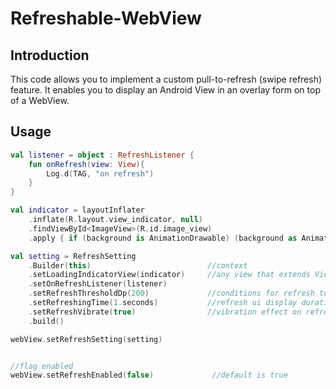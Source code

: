# Refreshable-WebView

## Introduction
This code allows you to implement a custom pull-to-refresh (swipe refresh) feature. It enables you to display an Android View in an overlay form on top of a WebView.

## Usage
```kotlin
val listener = object : RefreshListener {
    fun onRefresh(view: View){
        Log.d(TAG, "on refresh")
    }
}

val indicator = layoutInflater
    .inflate(R.layout.view_indicator, null)
    .findViewById<ImageView>(R.id.image_view)
    .apply { if (background is AnimationDrawable) (background as AnimationDrawable).start() }

val setting = RefreshSetting
    .Builder(this)                          //context
    .setLoadingIndicatorView(indicator)     //any view that extends View can be used. example: res/layout/view_indicator.xml
    .setOnRefreshListener(listener)
    .setRefreshThresholdDp(200)             //conditions for refresh to trigger
    .setRefreshingTime(1.seconds)           //refresh ui display duration
    .setRefreshVibrate(true)                //vibration effect on refresh
    .build()

webView.setRefreshSetting(setting)


//flag enabled
webView.setRefreshEnabled(false)             //default is true
```